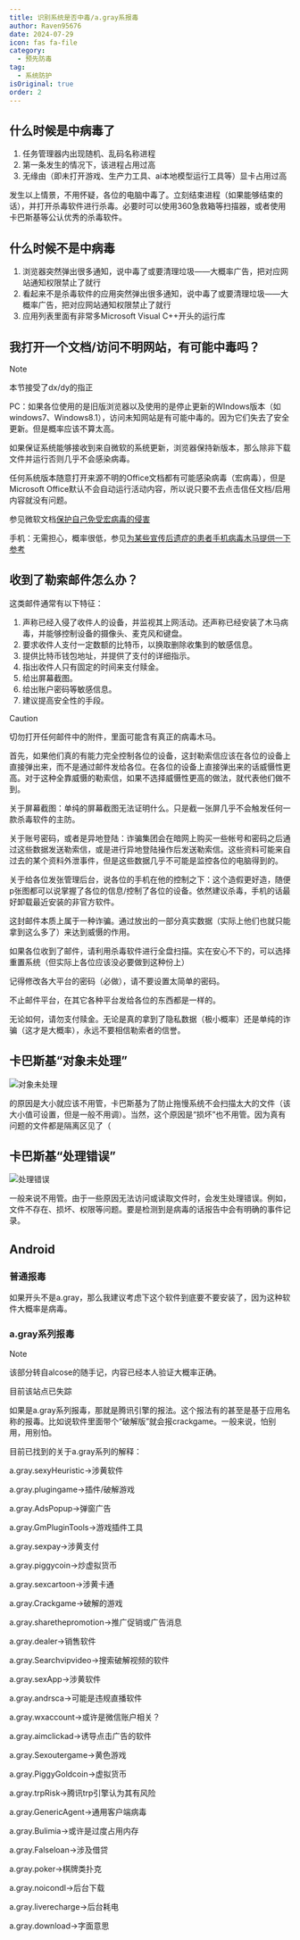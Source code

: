 ```yaml
---
title: 识别系统是否中毒/a.gray系报毒
author: Raven95676
date: 2024-07-29
icon: fas fa-file
category:
  - 预先防毒
tag:
  - 系统防护
isOriginal: true
order: 2
---
```

## 什么时候是中病毒了

1. 任务管理器内出现随机、乱码名称进程
2. 第一条发生的情况下，该进程占用过高
3. 无缘由（即未打开游戏、生产力工具、ai本地模型运行工具等）显卡占用过高

发生以上情景，不用怀疑，各位的电脑中毒了。立刻结束进程（如果能够结束的话），并打开杀毒软件进行杀毒。必要时可以使用360急救箱等扫描器，或者使用卡巴斯基等公认优秀的杀毒软件。

## 什么时候不是中病毒

1. 浏览器突然弹出很多通知，说中毒了或要清理垃圾——大概率广告，把对应网站通知权限禁止了就行
2. 看起来不是杀毒软件的应用突然弹出很多通知，说中毒了或要清理垃圾——大概率广告，把对应网站通知权限禁止了就行
3. 应用列表里面有非常多Microsoft Visual C++开头的运行库

## 我打开一个文档/访问不明网站，有可能中毒吗？

> [!note]
> 本节接受了dx/dy的指正

PC：如果各位使用的是旧版浏览器以及使用的是停止更新的WIndows版本（如windows7、Windows8.1），访问未知网站是有可能中毒的。因为它们失去了安全更新。但是概率应该不算太高。

如果保证系统能够接收到来自微软的系统更新，浏览器保持新版本，那么除非下载文件并运行否则几乎不会感染病毒。

任何系统版本随意打开来源不明的Office文档都有可能感染病毒（宏病毒），但是Microsoft Office默认不会自动运行活动内容，所以说只要不去点击信任文档/启用内容就没有问题。

参见微软文档[保护自己免受宏病毒的侵害](https://support.microsoft.com/zh-cn/topic/%E4%BF%9D%E6%8A%A4%E8%87%AA%E5%B7%B1%E5%85%8D%E5%8F%97%E5%AE%8F%E7%97%85%E6%AF%92%E7%9A%84%E4%BE%B5%E5%AE%B3-a3f3576a-bfef-4d25-84dc-70d18bde5903)

手机：无需担心，概率很低，参见[为某些宣传后遗症的患者手机病毒木马提供一下参考](https://tieba.baidu.com/p/8874309973)

## 收到了勒索邮件怎么办？

这类邮件通常有以下特征：

1. 声称已经入侵了收件人的设备，并监视其上网活动。还声称已经安装了木马病毒，并能够控制设备的摄像头、麦克风和键盘。
2. 要求收件人支付一定数额的比特币，以换取删除收集到的敏感信息。
3. 提供比特币钱包地址，并提供了支付的详细指示。
4. 指出收件人只有固定的时间来支付赎金。
5. 给出屏幕截图。
6. 给出账户密码等敏感信息。
7. 建议提高安全性的手段。

>[!caution]
> 切勿打开任何邮件中的附件，里面可能含有真正的病毒木马。

首先，如果他们真的有能力完全控制各位的设备，这封勒索信应该在各位的设备上直接弹出来，而不是通过邮件发给各位。在各位的设备上直接弹出来的话威慑性更高。对于这种全靠威慑的勒索信，如果不选择威慑性更高的做法，就代表他们做不到。

关于屏幕截图：单纯的屏幕截图无法证明什么。只是截一张屏几乎不会触发任何一款杀毒软件的主防。

关于账号密码，或者是异地登陆：诈骗集团会在暗网上购买一些帐号和密码之后通过这些数据发送勒索信，或是进行异地登陆操作后发送勒索信。这些资料可能来自过去的某个资料外泄事件，但是这些数据几乎不可能是监控各位的电脑得到的。

关于给各位发张管理后台，说各位的手机在他的控制之下：这个造假更好造，随便p张图都可以说掌握了各位的信息/控制了各位的设备。依然建议杀毒，手机的话最好卸载最近安装的非官方软件。

这封邮件本质上属于一种诈骗。通过放出的一部分真实数据（实际上他们也就只能拿到这么多了）来达到威慑的作用。

如果各位收到了邮件，请利用杀毒软件进行全盘扫描。实在安心不下的，可以选择重置系统（但实际上各位应该没必要做到这种份上）

记得修改各大平台的密码（必做），请不要设置太简单的密码。

不止邮件平台，在其它各种平台发给各位的东西都是一样的。

无论如何，请勿支付赎金。无论是真的拿到了隐私数据（极小概率）还是单纯的诈骗（这才是大概率），永远不要相信勒索者的信誉。

## 卡巴斯基“对象未处理”

![对象未处理](https://pic.imgdb.cn/item/66b709cdd9c307b7e989f7d1.png)

的原因是大小就应该不用管，卡巴斯基为了防止拖慢系统不会扫描太大的文件（该大小值可设置，但是一般不用调）。当然，这个原因是“损坏”也不用管。因为真有问题的文件都是隔离区见了（

## 卡巴斯基“处理错误”

![处理错误](https://pic.imgdb.cn/item/66b709e7d9c307b7e98a0ddd.png)

一般来说不用管。由于一些原因无法访问或读取文件时，会发生处理错误。例如，文件不存在、损坏、权限等问题。要是检测到是病毒的话报告中会有明确的事件记录。

## Android

### 普通报毒

如果开头不是a.gray，那么我建议考虑下这个软件到底要不要安装了，因为这种软件大概率是病毒。

### a.gray系列报毒

> [!note]
> 该部分转自alcose的随手记，内容已经本人验证大概率正确。
>
> 目前该站点已失踪

如果是a.gray系列报毒，那就是腾讯引擎的报法。这个报法有的甚至是基于应用名称的报毒。比如说软件里面带个“破解版”就会报crackgame。一般来说，怕别用，用别怕。

目前已找到的关于a.gray系列的解释：

a.gray.sexyHeuristic->涉黄软件

a.gray.plugingame->插件/破解游戏

a.gray.AdsPopup->弹窗广告

a.gray.GmPluginTools->游戏插件工具

a.gray.sexpay->涉黄支付

a.gray.piggycoin->炒虚拟货币

a.gray.sexcartoon->涉黄卡通

a.gray.Crackgame->破解的游戏

a.gray.sharethepromotion->推广促销或广告消息

a.gray.dealer->销售软件

a.gray.Searchvipvideo->搜索破解视频的软件

a.gray.sexApp->涉黄软件

a.gray.andrsca->可能是违规直播软件

a.gray.wxaccount->或许是微信账户相关？

a.gray.aimclickad->诱导点击广告的软件

a.gray.Sexoutergame->黄色游戏

a.gray.PiggyGoldcoin->虚拟货币

a.gray.trpRisk->腾讯trp引擎认为其有风险

a.gray.GenericAgent->通用客户端病毒

a.gray.Bulimia->或许是过度占用内存

a.gray.Falseloan->涉及借贷

a.gray.poker->棋牌类扑克

a.gray.noicondl->后台下载

a.gray.liverecharge->后台耗电

a.gray.download->字面意思

